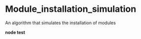 # Module_installation_simulation
An algorithm that simulates the installation of modules


**node test**